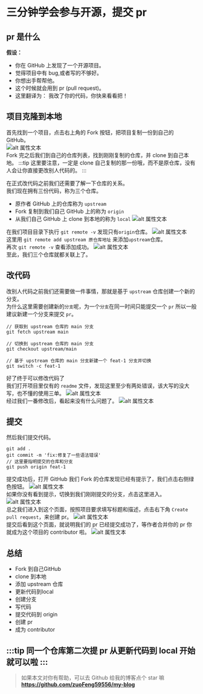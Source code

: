 # 三分钟学会参与开源，提交 pr
## pr 是什么
**假设：**
- 你在 GitHub 上发现了一个开源项目。
- 觉得项目中有 bug,或者写的不够好。
- 你想出手帮帮他。 
- 这个时候就会用到 pr (pull request)。
- 这里翻译为： 我改了你的代码，你快来看看把！

## 项目克隆到本地
首先找到一个项目，点击右上角的 Fork 按钮，把项目复制一份到自己的 GitHub。   
![alt 属性文本](./image/1.png)   
Fork 完之后我们到自己的仓库列表，找到刚刚复制的仓库，并 clone 到自己本地。
:::tip
这里要注意，一定是 clone 自己复制的那一份哦，而不是原仓库，没有人会让你直接更改别人代码的。
:::

在正式改代码之前我们还需要了解一下仓库的关系。   
我们现在拥有三份代码，称为三个仓库。
- 原作者 GitHub 上的仓库称为 `upstream`
- Fork 复制到我们自己 GitHub 上的称为 `origin`
- 从我们自己 GitHub 上 clone 到本地的称为 `local`
![alt 属性文本](./image/2.png)   

在我们项目目录下执行 `git remote -v` 发现只有`origin`仓库。
![alt 属性文本](./image/3.png)   
这里用 `git remote add upstream 原仓库地址` 来添加`upstream`仓库。    
再次 `git remote -v` 查看添加成功。
![alt 属性文本](./image/4.png)   
至此，我们三个仓库就都关联上了。


## 改代码
改别人代码之前我们还需要做一件事情，那就是基于 `upstream` 仓库创建一个新的分支。   
为什么这里需要创建新的`分支`呢，为一个`分支`在同一时间只能提交一个 `pr` 所以一般建议新建一个分支来提交 `pr`。
```
// 获取到 upstream 仓库的 main 分支
git fetch upstream main

// 切换到 upstream 仓库的 main 分支
git checkout upstream/main

// 基于 upstream 仓库的 main 分支新建一个 feat-1 分支并切换
git switch -c feat-1
```
好了终于可以修改代码了   
我们打开项目里仅有的 `readme`  文件，发现这里至少有两处错误，该大写的没大写，也不懂的使用三单。
![alt 属性文本](./image/5.png)   
经过我们一番修改后，看起来没有什么问题了。
![alt 属性文本](./image/6.png)   

## 提交
然后我们提交代码。
```
git add .
git commit -m 'fix:修复了一些语法错误'
// 这里要指明提交的仓库和分支
git push origin feat-1
```
提交成功后，打开 GitHub 我们 Fork 的仓库发现已经有提示了，我们点击右侧绿色按钮。
![alt 属性文本](./image/7.png)   
如果你没有看到提示，切换到我们刚刚提交的分支，点击这里进入。
![alt 属性文本](./image/8.png)   
总之我们进入到这个页面，按照项目要求填写标题和描述，点击右下角 `Create pull request`，来创建 pr。
![alt 属性文本](./image/9.png)   
提交后看到这个页面，就说明我们的 pr 已经提交成功了，等作者合并你的 pr 你就成为这个项目的 contributor 啦。
![alt 属性文本](./image/10.png)   

## 总结
- Fork 到自己GitHub
- clone 到本地
- 添加 upstream 仓库
- 更新代码到local
- 创建分支
- 写代码
- 提交代码到 origin
- 创建 pr
- 成为 contributor

:::tip
同一个仓库第二次提 pr 从更新代码到 local 开始就可以啦
:::
---
> 如果本文对你有帮助，可以去 Github 给我的博客点个 star 嘛    
> **https://github.com/zuoFeng59556/my-blog**